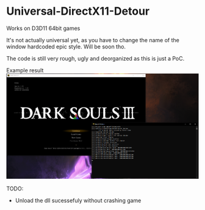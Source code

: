 # Universal-DirectX11-Detour

Works on D3D11 64bit games

It's not actually universal yet, as you have to change the name of the window hardcoded epic style. Will be soon tho.

The code is still very rough, ugly and deorganized as this is just a PoC.

Example result
![Dark Souls 3 Example](https://github.com/Herooyyy/Universal-DirectX11-Detour/blob/master/ds-detour.png)


TODO:
  - Unload the dll sucessefuly without crashing game
